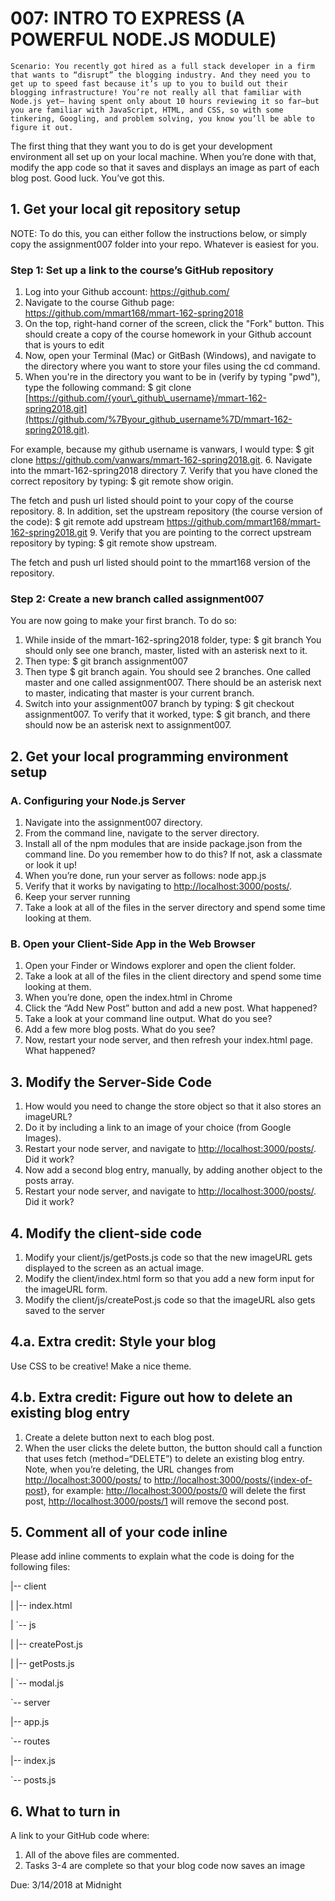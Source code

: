 # 007: INTRO TO EXPRESS (A POWERFUL NODE.JS MODULE)

`Scenario: You recently got hired as a full stack developer in a firm that wants to “disrupt” the blogging industry. And they need you to get up to speed fast because it’s up to you to build out their blogging infrastructure! You’re not really all that familiar with Node.js yet— having spent only about 10 hours reviewing it so far—but you are familiar with JavaScript, HTML, and CSS, so with some tinkering, Googling, and problem solving, you know you’ll be able to figure it out.`

The first thing that they want you to do is get your development environment all set up on your local machine. When you’re done with that, modify the app code so that it saves and displays an image as part of each blog post. Good luck. You’ve got this.

## 1\. Get your local git repository setup

NOTE: To do this, you can either follow the instructions below, or simply copy the assignment007 folder into your repo. Whatever is easiest for you.

### Step 1: Set up a link to the course’s GitHub repository

1. Log into your Github account: <https://github.com/>
2. Navigate to the course Github page: <https://github.com/mmart168/mmart-162-spring2018>
3. On the top, right-hand corner of the screen, click the "Fork" button. This should create a copy of the course homework in your Github account that is yours to edit
4. Now, open your Terminal (Mac) or GitBash (Windows), and navigate to the directory where you want to store your files using the cd command.
5. When you're in the directory you want to be in (verify by typing "pwd"), type the following command:
$ git clone [https://github.com/{your\_github\_username}/mmart-162-spring2018.git](https://github.com/%7Byour_github_username%7D/mmart-162-spring2018.git).

For example, because my github username is vanwars, I would type:
$ git clone <https://github.com/vanwars/mmart-162-spring2018.git>.
6. Navigate into the mmart-162-spring2018 directory
7. Verify that you have cloned the correct repository by typing:
$ git remote show origin.

The fetch and push url listed should point to your copy of the course repository.
8. In addition, set the upstream repository (the course version of the code):
$ git remote add upstream <https://github.com/mmart168/mmart-162-spring2018.git>
9. Verify that you are pointing to the correct upstream repository by typing:
$ git remote show upstream.

The fetch and push url listed should point to the mmart168 version of the repository.

### Step 2: Create a new branch called assignment007

You are now going to make your first branch. To do so:

1. While inside of the mmart-162-spring2018 folder, type:
$ git branch
You should only see one branch, master, listed with an asterisk next to it.
2. Then type:
$ git branch assignment007
3. Then type $ git branch  again. You should see 2 branches. One called master and one called assignment007\. There should be an asterisk next to master, indicating that master is your current branch.
4. Switch into your assignment007 branch by typing: $ git checkout assignment007. To verify that it worked, type: $ git branch, and there should now be an asterisk next to assignment007.

## 2\. Get your local programming environment setup

### A. Configuring your Node.js Server

1. Navigate into the assignment007 directory.
2. From the command line, navigate to the server directory.
3. Install all of the npm modules that are inside package.json from the command line. Do you remember how to do this? If not, ask a classmate or look it up!
4. When you’re done, run your server as follows: node app.js
5. Verify that it works by navigating to <http://localhost:3000/posts/>.
6. Keep your server running
7. Take a look at all of the files in the server directory and spend some time looking at them.

### B. Open your Client-Side App in the Web Browser

1. Open your Finder or Windows explorer and open the client folder.
2. Take a look at all of the files in the client directory and spend some time looking at them.
3. When you’re done, open the index.html in Chrome
4. Click the “Add New Post” button and add a new post. What happened?
5. Take a look at your command line output. What do you see?
6. Add a few more blog posts. What do you see?
7. Now, restart your node server, and then refresh your index.html page. What happened?

## 3\. Modify the Server-Side Code

1. How would you need to change the store object so that it also stores an imageURL?
2. Do it by including a link to an image of your choice (from Google Images).
3. Restart your node server, and navigate to <http://localhost:3000/posts/>. Did it work?
4. Now add a second blog entry, manually, by adding another object to the posts array.
5. Restart your node server, and navigate to <http://localhost:3000/posts/>. Did it work?

## 4\. Modify the client-side code

1. Modify your client/js/getPosts.js code so that the new imageURL gets displayed to the screen as an actual image.
2. Modify the client/index.html form so that you add a new form input for the imageURL form.
3. Modify the client/js/createPost.js code so that the imageURL also gets saved to the server

## 4.a. Extra credit: Style your blog

Use CSS to be creative! Make a nice theme.

## 4.b. Extra credit: Figure out how to delete an existing blog entry

1. Create a delete button next to each blog post.
2. When the user clicks the delete button, the button should call a function that uses fetch (method=“DELETE”) to delete an existing blog entry. Note, when you’re deleting, the URL changes from <http://localhost:3000/posts/> to [http://localhost:3000/posts/{index-of-post](http://localhost:3000/posts/%7Bindex-of-post)}, for example: <http://localhost:3000/posts/0> will delete the first post, <http://localhost:3000/posts/1> will remove the second post.

## 5\. Comment all of your code inline

Please add inline comments to explain what the code is doing for the following files:

|-- client

| |-- index.html

| `-- js

| |-- createPost.js

| |-- getPosts.js

| `-- modal.js

`-- server

 |-- app.js

 `-- routes

 |-- index.js

 `-- posts.js

## 6\. What to turn in

A link to your GitHub code where:

1. All of the above files are commented.
2. Tasks 3-4 are complete so that your blog code now saves an image

Due: 3/14/2018 at Midnight
